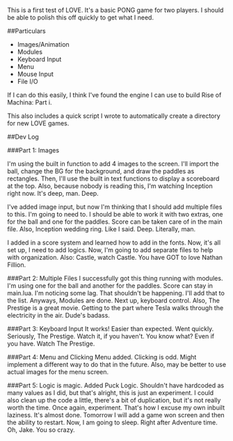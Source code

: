 This is a first test of LOVE. It's a basic PONG game for two players. I should be able to polish this off quickly to get what I need.

##Particulars
* Images/Animation
* Modules
* Keyboard Input
* Menu
* Mouse Input
* File I/O

If I can do this easily, I think I've found the engine I can use to build Rise of Machina: Part i.

This also includes a quick script I wrote to automatically create a directory for new LOVE games.

##Dev Log

###Part 1: Images

I'm using the built in function to add 4 images to the screen. I'll import the ball, change the BG for the background, and draw the paddles as rectangles. Then, I'll use the built in text functions to display a scoreboard at the top. Also, because nobody is reading this, I'm watching Inception right now. It's deep, man. Deep.

I've added image input, but now I'm thinking that I should add multiple files to this. I'm going to need to. I should be able to work it with two extras, one for the ball and one for the paddles. Score can be taken care of in the main file. Also, Inception wedding ring. Like I said. Deep. Literally, man.

I added in a score system and learned how to add in the fonts. Now, it's all set up, I need to add logics. Now, I'm going to add separate files to help with organization. Also: Castle, watch Castle. You have GOT to love Nathan Fillion.

###Part 2: Multiple Files
I successfully got this thing running with modules. I'm using one for the ball and another for the paddles. Score can stay in main.lua. I'm noticing some lag. That shouldn't be happening. I'll add that to the list. Anyways, Modules are done. Next up, keyboard control. Also, The Prestige is a great movie. Getting to the part where Tesla walks through the electricity in the air. Dude's badass.

###Part 3: Keyboard Input 
It works! Easier than expected. Went quickly. Seriously, The Prestige. Watch it, if you haven't. You know what? Even if you have. Watch The Prestige.

###Part 4: Menu and Clicking
Menu added. Clicking is odd. Might implement a different way to do that in the future. Also, may be better to use actual images for the menu screen.

###Part 5: Logic is magic.
Added Puck Logic. Shouldn't have hardcoded as many values as I did, but that's alright, this is just an experiment. I could also clean up the code a little, there's a bit of duplication, but it's not really worth the time. Once again, experiment. That's how I excuse my own inbuilt laziness. It's almost done. Tomorrow I will add a game won screen and then the ability to restart. Now, I am going to sleep. Right after Adventure time. Oh, Jake. You so crazy.